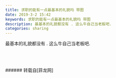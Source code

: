 ```yaml
---
title: 求职的能有一点最基本的礼貌吗 带图
date: 2019-3-2 15:42
keywords: 求职的能有一点最基本的礼貌吗 带图
description: 最基本的礼貌都没有 . 这么牛自己当老板吧. 
categories: sharing
---
```

<td class="t_f" id="postmessage_3143023">

最基本的礼貌都没有 . 这么牛自己当老板吧. <br/>
<br/>
<img alt="" border="0" class="zoom" data-cf-modified-864363449dc2d3ee9ba757db-="" file="http://www.flw.ph/data/appbyme/upload/image/201903/02/XlvgZfZKGf6y.jpg" id="aimg_yRhrb" lazyloadthumb="1" onclick="" onmouseover="" src="http://www.flw.ph/data/appbyme/upload/image/201903/02/XlvgZfZKGf6y.jpg"/><br/>
<br/>
<img alt="" border="0" class="zoom" data-cf-modified-864363449dc2d3ee9ba757db-="" file="http://www.flw.ph/data/appbyme/upload/image/201903/02/dZYjt5QywAfi.jpg" id="aimg_qzVQk" lazyloadthumb="1" onclick="" onmouseover="" src="http://www.flw.ph/data/appbyme/upload/image/201903/02/dZYjt5QywAfi.jpg"/><br/>
<br/>
</td>
###### 转载自[菲龙网]